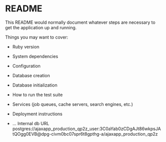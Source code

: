 # README

This README would normally document whatever steps are necessary to get the
application up and running.

Things you may want to cover:

* Ruby version

* System dependencies

* Configuration

* Database creation

* Database initialization

* How to run the test suite

* Services (job queues, cache servers, search engines, etc.)

* Deployment instructions

* ...
Internal db URL
postgres://ajaxapp_production_qp2z_user:3C0aYab0zCDgAJt86wkpsJAtQOgg0EVB@dpg-civm0bc07spr6t8gpthg-a/ajaxapp_production_qp2z